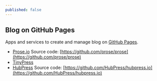 ```yaml
---
published: false
---
```

## Blog on GitHub Pages

Apps and services to create and manage blog on [GitHub Pages](https://pages.github.com/).

- [Prose.io](http://prose.io/) Source code: [https://github.com/prose/prose](https://github.com/prose/prose)
- [TinyPress](https://tinypress.co)
- [HubPress](http://hubpress.io/) Source code: [https://github.com/HubPress/hubpress.io](https://github.com/HubPress/hubpress.io)
